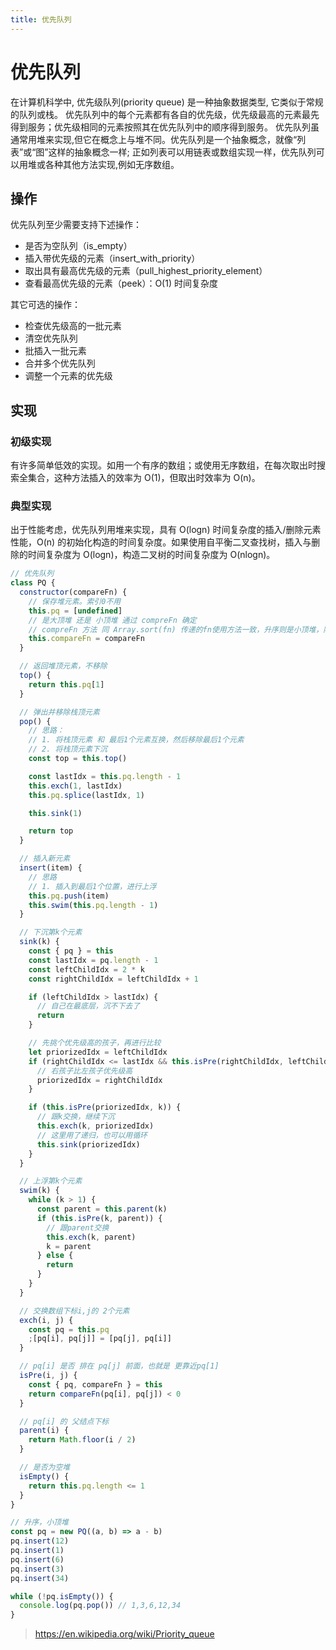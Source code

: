 ```yaml
---
title: 优先队列
---
```


# 优先队列

在计算机科学中, 优先级队列(priority queue) 是一种抽象数据类型, 它类似于常规的队列或栈。
优先队列中的每个元素都有各自的优先级，优先级最高的元素最先得到服务；优先级相同的元素按照其在优先队列中的顺序得到服务。
优先队列虽通常用堆来实现,但它在概念上与堆不同。优先队列是一个抽象概念，就像“列表”或“图”这样的抽象概念一样;
正如列表可以用链表或数组实现一样，优先队列可以用堆或各种其他方法实现,例如无序数组。

## 操作

优先队列至少需要支持下述操作：

- 是否为空队列（is_empty）
- 插入带优先级的元素（insert_with_priority）
- 取出具有最高优先级的元素（pull_highest_priority_element）
- 查看最高优先级的元素（peek）：O(1) 时间复杂度

其它可选的操作：

- 检查优先级高的一批元素
- 清空优先队列
- 批插入一批元素
- 合并多个优先队列
- 调整一个元素的优先级

## 实现

### 初级实现

有许多简单低效的实现。如用一个有序的数组；或使用无序数组，在每次取出时搜索全集合，这种方法插入的效率为 O(1)，但取出时效率为 ​O(n)。

### 典型实现

出于性能考虑，优先队列用堆来实现，具有 O(logn) 时间复杂度的插入/删除元素性能，O(n) 的初始化构造的时间复杂度。如果使用自平衡二叉查找树，插入与删除的时间复杂度为 O(logn)，构造二叉树的时间复杂度为 O(nlogn)。

```js
// 优先队列
class PQ {
  constructor(compareFn) {
    // 保存堆元素。索引0不用
    this.pq = [undefined]
    // 是大顶堆 还是 小顶堆 通过 compreFn 确定
    // compreFn 方法 同 Array.sort(fn) 传递的fn使用方法一致，升序则是小顶堆，降序的话则是小顶堆
    this.compareFn = compareFn
  }

  // 返回堆顶元素，不移除
  top() {
    return this.pq[1]
  }

  // 弹出并移除栈顶元素
  pop() {
    // 思路：
    // 1. 将栈顶元素 和 最后1个元素互换，然后移除最后1个元素
    // 2. 将栈顶元素下沉
    const top = this.top()

    const lastIdx = this.pq.length - 1
    this.exch(1, lastIdx)
    this.pq.splice(lastIdx, 1)

    this.sink(1)

    return top
  }

  // 插入新元素
  insert(item) {
    // 思路
    // 1. 插入到最后1个位置，进行上浮
    this.pq.push(item)
    this.swim(this.pq.length - 1)
  }

  // 下沉第k个元素
  sink(k) {
    const { pq } = this
    const lastIdx = pq.length - 1
    const leftChildIdx = 2 * k
    const rightChildIdx = leftChildIdx + 1

    if (leftChildIdx > lastIdx) {
      // 自己在最底层，沉不下去了
      return
    }

    // 先挑个优先级高的孩子，再进行比较
    let priorizedIdx = leftChildIdx
    if (rightChildIdx <= lastIdx && this.isPre(rightChildIdx, leftChildIdx)) {
      // 右孩子比左孩子优先级高
      priorizedIdx = rightChildIdx
    }

    if (this.isPre(priorizedIdx, k)) {
      // 跟k交换，继续下沉
      this.exch(k, priorizedIdx)
      // 这里用了递归，也可以用循环
      this.sink(priorizedIdx)
    }
  }

  // 上浮第k个元素
  swim(k) {
    while (k > 1) {
      const parent = this.parent(k)
      if (this.isPre(k, parent)) {
        // 跟parent交换
        this.exch(k, parent)
        k = parent
      } else {
        return
      }
    }
  }

  // 交换数组下标i,j的 2个元素
  exch(i, j) {
    const pq = this.pq
    ;[pq[i], pq[j]] = [pq[j], pq[i]]
  }

  // pq[i] 是否 排在 pq[j] 前面，也就是 更靠近pq[1]
  isPre(i, j) {
    const { pq, compareFn } = this
    return compareFn(pq[i], pq[j]) < 0
  }

  // pq[i] 的 父结点下标
  parent(i) {
    return Math.floor(i / 2)
  }

  // 是否为空堆
  isEmpty() {
    return this.pq.length <= 1
  }
}

// 升序，小顶堆
const pq = new PQ((a, b) => a - b)
pq.insert(12)
pq.insert(1)
pq.insert(6)
pq.insert(3)
pq.insert(34)

while (!pq.isEmpty()) {
  console.log(pq.pop()) // 1,3,6,12,34
}
```

> https://en.wikipedia.org/wiki/Priority_queue
